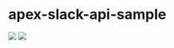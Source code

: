 # apex-slack-api-sample
<img src="http://cdn-ak.f.st-hatena.com/images/fotolife/t/tyoshikawa1106/20160515/20160515201856.png" />

<img src="http://cdn-ak.f.st-hatena.com/images/fotolife/t/tyoshikawa1106/20160515/20160515202151.png" />
